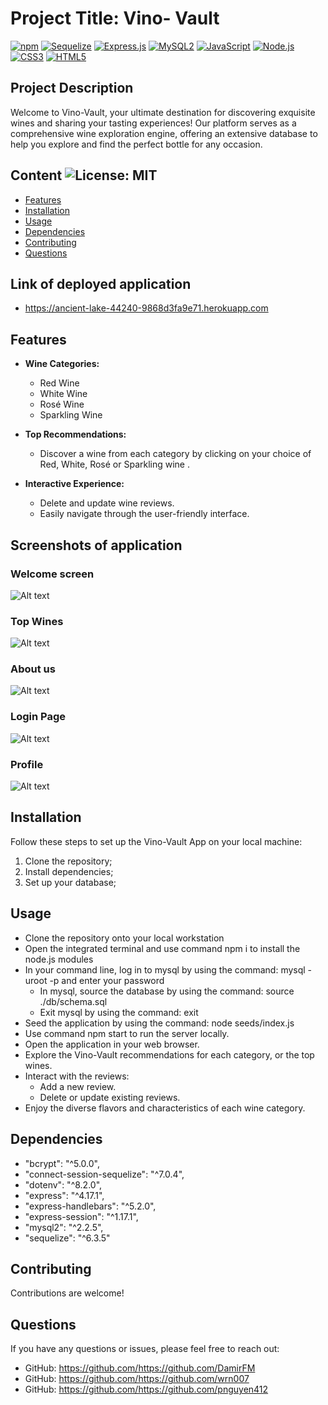 # Project Title: Vino- Vault

[![npm](https://img.shields.io/badge/npm-CB3837?style=for-the-badge&logo=npm&logoColor=white)](https://www.npmjs.com)
[![Sequelize](https://img.shields.io/badge/Sequelize-52B0E7?style=for-the-badge&logo=sequelize&logoColor=white)](https://sequelize.org/)
[![Express.js](https://img.shields.io/badge/Express.js-000000?style=for-the-badge&logo=express&logoColor=white)](https://expressjs.com/)
[![MySQL2](https://img.shields.io/badge/MySQL2%20v2.3.0-005C84?style=for-the-badge&logo=mysql&logoColor=white)](https://www.npmjs.com/package/mysql2)
[![JavaScript](https://img.shields.io/badge/JavaScript-F7DF1E?style=for-the-badge&logo=javascript&logoColor=black)](https://www.javascript.com)
[![Node.js](https://img.shields.io/badge/node.js-6DA55F?style=for-the-badge&logo=node.js&logoColor=white)](https://nodejs.org/en)
[![CSS3](https://img.shields.io/badge/CSS3-1572B6?style=for-the-badge&logo=css3&logoColor=white)](https://www.w3schools.com/css/)
[![HTML5](https://img.shields.io/badge/HTML5-E34F26?style=for-the-badge&logo=html5&logoColor=white)](https://www.w3schools.com/html/)

## Project Description

Welcome to Vino-Vault, your ultimate destination for discovering exquisite wines and sharing your tasting experiences! Our platform serves as a comprehensive wine exploration engine, offering an extensive database to help you explore and find the perfect bottle for any occasion.

## Content ![License: MIT](https://img.shields.io/badge/License-MIT-yellow.svg) 

- [Features](#Features)
- [Installation](#Installation)
- [Usage](#Usage)
- [Dependencies](#Dependencies)
- [Contributing](#Contributing)
- [Questions](#Questions)

## Link of deployed application

- https://ancient-lake-44240-9868d3fa9e71.herokuapp.com

## Features

- **Wine Categories:**
  - Red Wine
  - White Wine
  - Rosé Wine
  - Sparkling Wine

- **Top Recommendations:**
  - Discover a wine from each category by clicking on your choice of Red, White, Rosé or Sparkling wine .

- **Interactive Experience:**
  - Delete and update wine reviews.
  - Easily navigate through the user-friendly interface.

## Screenshots of application

### Welcome screen

![Alt text](./screensots/1 "Welcome screen")

### Top Wines

![Alt text](./screensots/2.png "Top Wines")

### About us

![Alt text](./screensots/3.png "About us")

### Login Page

![Alt text](./screensots/4.png "Login Page")

### Profile

![Alt text](./screensots/5.png "Profile")

## Installation

Follow these steps to set up the Vino-Vault App on your local machine:

1. Clone the repository;
2. Install dependencies;
3. Set up your database;

## Usage

- Clone the repository onto your local workstation
- Open the integrated terminal and use command npm i to install the node.js modules
- In your command line, log in to mysql by using the command: mysql -uroot -p and enter your password
    - In mysql, source the database by using the command: source ./db/schema.sql
    - Exit mysql by using the command: exit
- Seed the application by using the command: node seeds/index.js
- Use command npm start to run the server locally.
- Open the application in your web browser.
- Explore the Vino-Vault recommendations for each category, or the top wines.
- Interact with the reviews:
    - Add a new review.
    - Delete or update existing reviews.
- Enjoy the diverse flavors and characteristics of each wine category.

## Dependencies

- "bcrypt": "^5.0.0",
- "connect-session-sequelize": "^7.0.4",
- "dotenv": "^8.2.0",
- "express": "^4.17.1",
- "express-handlebars": "^5.2.0",
- "express-session": "^1.17.1",
- "mysql2": "^2.2.5",
- "sequelize": "^6.3.5"

## Contributing

Contributions are welcome!

## Questions
If you have any questions or issues, please feel free to reach out:
- GitHub: https://github.com/https://github.com/DamirFM
- GitHub: https://github.com/https://github.com/wrn007
- GitHub: https://github.com/https://github.com/pnguyen412

